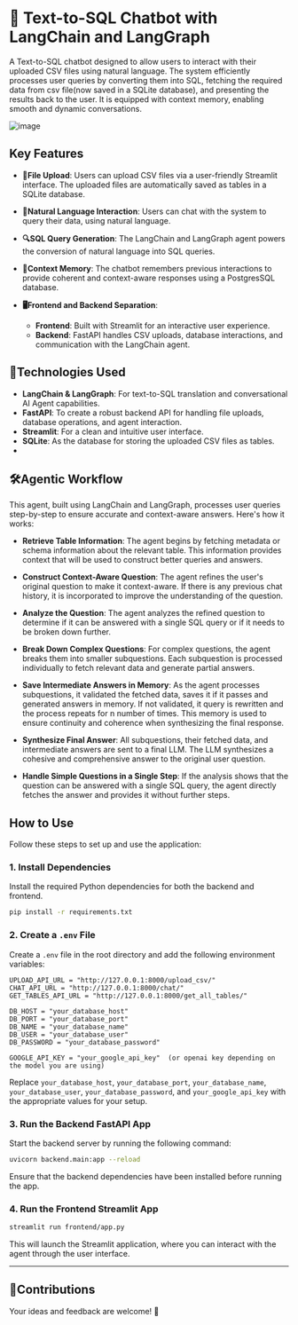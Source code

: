 
# 💬 Text-to-SQL Chatbot with LangChain and LangGraph

A Text-to-SQL chatbot designed to allow users to interact with their uploaded CSV files using natural language. The system efficiently processes user queries by converting them into SQL, fetching the required data from csv file(now saved in a SQLite database), and presenting the results back to the user. It is equipped with context memory, enabling smooth and dynamic conversations.

![image](https://github.com/user-attachments/assets/a93452ab-375d-4e88-8adb-ba097cf431d0)


## Key Features
- **📂File Upload**: Users can upload CSV files via a user-friendly Streamlit interface. The uploaded files are automatically saved as tables in a SQLite database. 

- **💬Natural Language Interaction**: Users can chat with the system to query their data, using natural language.
- **🔍SQL Query Generation**: The LangChain and LangGraph agent powers the conversion of natural language into SQL queries.
- **🧠Context Memory**: The chatbot remembers previous interactions to provide coherent and context-aware responses using a PostgresSQL database.

- **🖥️Frontend and Backend Separation**:
  - **Frontend**: Built with Streamlit for an interactive user experience.
  - **Backend**: FastAPI handles CSV uploads, database interactions, and communication with the LangChain agent.

## 🚀Technologies Used
- **LangChain & LangGraph**: For text-to-SQL translation and conversational AI Agent capabilities.
- **FastAPI**: To create a robust backend API for handling file uploads, database operations, and agent interaction.
- **Streamlit**: For a clean and intuitive user interface.
- **SQLite**: As the database for storing the uploaded CSV files as tables.
- 
## 🛠️Agentic Workflow
This agent, built using LangChain and LangGraph, processes user queries step-by-step to ensure accurate and context-aware answers. Here's how it works:
- **Retrieve Table Information**: The agent begins by fetching metadata or schema   information about the relevant table. This information provides context that will be used to construct better queries and answers.

- **Construct Context-Aware Question**: The agent refines the user's original question to make it context-aware. If there is any previous chat history, it is incorporated to improve the understanding of the question.

- **Analyze the Question**: The agent analyzes the refined question to determine if it can be answered with a single SQL query or if it needs to be broken down further.

- **Break Down Complex Questions**: For complex questions, the agent breaks them into smaller subquestions. Each subquestion is processed individually to fetch relevant data and generate partial answers.

- **Save Intermediate Answers in Memory**: As the agent processes subquestions, it validated the fetched data, saves it if it passes and generated answers in memory. If not validated, it query is rewritten and the process repeats for n number of times. This memory is used to ensure continuity and coherence when synthesizing the final response.

- **Synthesize Final Answer**: All subquestions, their fetched data, and intermediate answers are sent to a final LLM. The LLM synthesizes a cohesive and comprehensive answer to the original user question.

- **Handle Simple Questions in a Single Step**: If the analysis shows that the question can be answered with a single SQL query, the agent directly fetches the answer and provides it without further steps.

##  How to Use  

Follow these steps to set up and use the application:  

### 1. Install Dependencies  
Install the required Python dependencies for both the backend and frontend.  

```bash  
pip install -r requirements.txt  
```  

### 2. Create a `.env` File  
Create a `.env` file in the root directory and add the following environment variables:  

```env  
UPLOAD_API_URL = "http://127.0.0.1:8000/upload_csv/"  
CHAT_API_URL = "http://127.0.0.1:8000/chat/"  
GET_TABLES_API_URL = "http://127.0.0.1:8000/get_all_tables/"  

DB_HOST = "your_database_host"  
DB_PORT = "your_database_port"  
DB_NAME = "your_database_name"  
DB_USER = "your_database_user"  
DB_PASSWORD = "your_database_password"  

GOOGLE_API_KEY = "your_google_api_key"  (or openai key depending on the model you are using)
```  

Replace `your_database_host`, `your_database_port`, `your_database_name`, `your_database_user`, `your_database_password`, and `your_google_api_key` with the appropriate values for your setup.  

### 3. Run the Backend FastAPI App  
Start the backend server by running the following command:  

```bash  
uvicorn backend.main:app --reload
```  

Ensure that the backend dependencies have been installed before running the app.  

### 4. Run the Frontend Streamlit App  
 

```bash  
streamlit run frontend/app.py  
```

This will launch the Streamlit application, where you can interact with the agent through the user interface.  

---


## 🤝Contributions

Your ideas and feedback are welcome! 🌸

